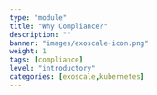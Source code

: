 ```yaml
---
type: "module"
title: "Why Compliance?"
description: ""
banner: "images/exoscale-icon.png"
weight: 1
tags: [compliance]
level: "introductory"
categories: [exoscale,kubernetes]
---
```

